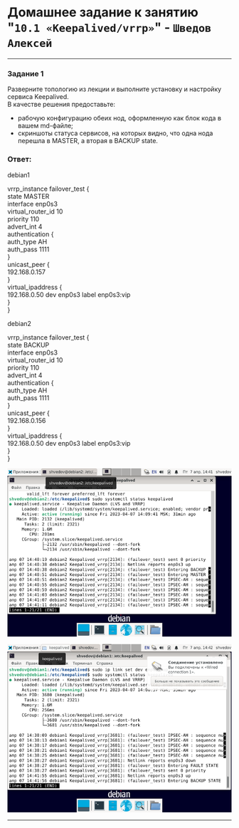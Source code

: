 # Домашнее задание к занятию "`10.1 «Keepalived/vrrp»`" - `Шведов Алексей`

---

### Задание 1

Разверните топологию из лекции и выполните установку и настройку сервиса Keepalived.  
В качестве решения предоставьте:  
- рабочую конфигурацию обеих нод, оформленную как блок кода в вашем md-файле;  
- скриншоты статуса сервисов, на которых видно, что одна нода перешла в MASTER, а вторая в BACKUP state.

### Ответ:

debian1  

vrrp_instance failover_test {  
state MASTER  
interface enp0s3  
virtual_router_id 10  
priority 110  
advert_int 4  
authentication {  
auth_type AH  
auth_pass 1111  
}  
unicast_peer {  
192.168.0.157  
}  
    virtual_ipaddress {  
    192.168.0.50 dev enp0s3 label enp0s3:vip  
}  
}  

debian2  

vrrp_instance failover_test {  
state BACKUP  
interface enp0s3  
virtual_router_id 10  
priority 110  
advert_int 4  
authentication {  
auth_type AH  
auth_pass 1111  
}  
unicast_peer {  
192.168.0.156  
}  
    virtual_ipaddress {  
    192.168.0.50 dev enp0s3 label enp0s3:vip  
}  
}

![scrin1](https://github.com/aleksey-shv/netology-homework/blob/main/my_img/10-01_1.png)

![scrin2](https://github.com/aleksey-shv/netology-homework/blob/main/my_img/10-01_2.png)

---
